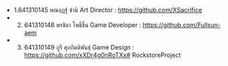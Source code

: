 - 1.641310145 พณฤฏฐ์ ชำนิ Art Director : https://github.com/XSacrifice
- 2. 641310146 พรชิตา โพธิ์ชื่น Game Developer : https://github.com/Fullsun-aem
- 3. 641310149 ภูรี ศุภกิตติพันธุ์ Game Design : https://github.com/xXDr4g0nRoTXx# RockstoreProject

